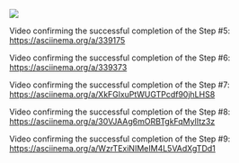 <a href="https://codeclimate.com/github/codeclimate/codeclimate/maintainability"><img src="https://api.codeclimate.com/v1/badges/a99a88d28ad37a79dbf6/maintainability" /></a>

Video confirming the successful completion of the Step #5: https://asciinema.org/a/339175

Video confirming the successful completion of the Step #6: https://asciinema.org/a/339373

Video confirming the successful completion of the Step #7: https://asciinema.org/a/XkFGlxuPtWUGTPcdf90jhLHS8

Video confirming the successful completion of the Step #8: https://asciinema.org/a/30VJAAg6mORBTgkFqMylItz3z

Video confirming the successful completion of the Step #9: https://asciinema.org/a/WzrTExiNIMeIM4L5VAdXgTDd1
